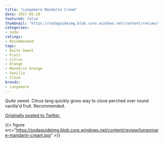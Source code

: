 ```yaml
---
title: "Lungomare Mandarin Cream"
date: 2017-05-28
featured: false
thumbnail: "https://sodaguideimg.blob.core.windows.net/content/review/thumbs/lungomare-mandarin-cream.jpg"
categories:
- soda
ratings:
- Recommended
tags:
- Quite Sweet
- Fruit
- Citrus
- Orange
- Mandarin Orange
- Vanilla
- Clove
brands:
- Lungomare
---
```


Quite sweet. Citrus tang quickly gives way to clove perched over round vanilla'd fruit. Recommended.

[Originally posted to Twitter.](https://twitter.com/Cavorter/status/868913823100542976)

{{< figure src="https://sodaguideimg.blob.core.windows.net/content/review/lungomare-mandarin-cream.jpg" >}}
